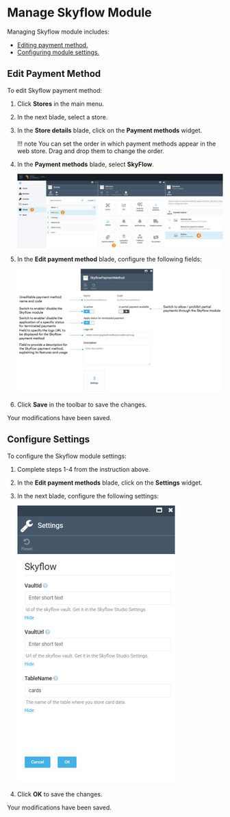 # Manage Skyflow Module

Managing Skyflow module includes:

* [Editing payment method.](manage-skyflow-module.md#edit-payment-method)
* [Configuring module settings.](manage-skyflow-module.md#configure-settings)


## Edit Payment Method 

To edit Skyflow payment method:

1. Click **Stores** in the main menu. 
1. In the next blade, select a store.
1. In the **Store details** blade, click on the **Payment methods** widget.

    !!! note
        You can set the order in which payment methods appear in the web store. Drag and drop them to change the order.

1. In the **Payment methods** blade, select **SkyFlow**.

    ![Edit payment method](media/configure-backoffice-1.png)

1. In the **Edit payment method** blade, configure the following fields:

    ![Edit payment method 2](media/configure-backoffice-2.png)

1. Click **Save** in the toolbar to save the changes.

Your modifications have been saved.

## Configure Settings

To configure the Skyflow module settings:

1. Complete steps 1-4 from the instruction above.
1. In the **Edit payment methods** blade, click on the **Settings** widget.
1. In the next blade, configure the following settings:

    ![Settings](media/settings.png)

1. Click **OK** to save the changes.

Your modifications have been saved.
